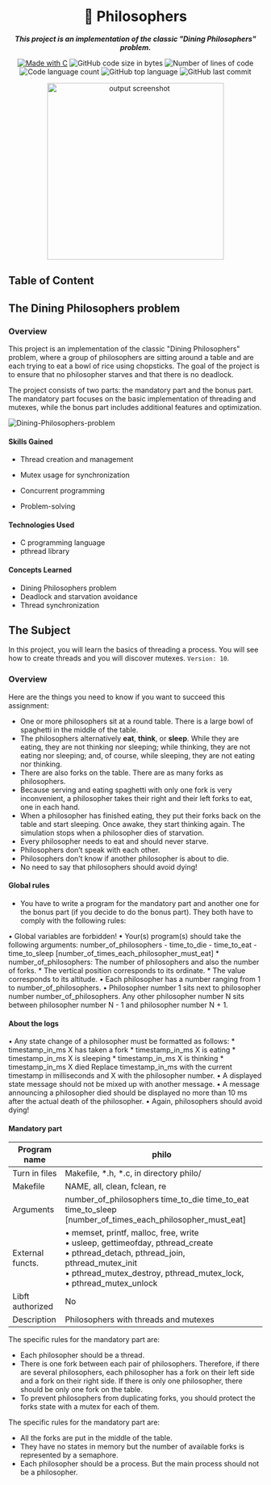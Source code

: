 <h1 align="center">
	📖 Philosophers
</h1>

<p align="center">
	<b><i>This project is an implementation of the classic "Dining Philosophers" problem.</i></b><br>
</p>

<p align="center">
    <a href="https://www.cprogramming.com/"><img alt="Made with C" src="https://img.shields.io/badge/Made%20with-C-1f425f.svg"/></a>
    <img alt="GitHub code size in bytes" src="https://img.shields.io/github/languages/code-size/bylkuss/philosophers?color=lightblue" />
    <img alt="Number of lines of code" src="https://img.shields.io/tokei/lines/github/bylkuss/philosophers?color=critical" />
    <img alt="Code language count" src="https://img.shields.io/github/languages/count/bylkuss/philosophers?color=yellow" />
    <img alt="GitHub top language" src="https://img.shields.io/github/languages/top/bylkuss/philosophers?color=blue" />
    <img alt="GitHub last commit" src="https://img.shields.io/github/last-commit/bylkuss/philosophers?color=green" />
</p>
<div align="center">
<img width="350" alt="output screenshot" src="https://user-images.githubusercontent.com/70220629/228586613-b8051dcd-9f2d-4267-a2ad-684dfd1b0e8d.png">
</div>

## Table of Content

## The Dining Philosophers problem
### Overview

This project is an implementation of the classic "Dining Philosophers" problem, where a group of philosophers are sitting around a table and are each trying to eat a bowl of rice using chopsticks. The goal of the project is to ensure that no philosopher starves and that there is no deadlock.

The project consists of two parts: the mandatory part and the bonus part. The mandatory part focuses on the basic implementation of threading and mutexes, while the bonus part includes additional features and optimization.

![Dining-Philosophers-problem](philos_dining_prob.gif)

#### Skills Gained

- Thread creation and management
- Mutex usage for synchronization
- Concurrent programming

- Problem-solving

#### Technologies Used

- C programming language
- pthread library

#### Concepts Learned

- Dining Philosophers problem
- Deadlock and starvation avoidance
- Thread synchronization


## The Subject

In this project, you will learn the basics of threading a process.
You will see how to create threads and you will discover mutexes. `Version: 10`.<br>


### Overview

Here are the things you need to know if you want to succeed this assignment:
* One or more philosophers sit at a round table. There is a large bowl of spaghetti in the middle of the table.
* The philosophers alternatively __eat__, __think__, or __sleep__. While they are eating, they are not thinking nor sleeping; while thinking, they are not eating nor sleeping; and, of course, while sleeping, they are not eating nor thinking.
* There are also forks on the table. There are as many forks as philosophers.
* Because serving and eating spaghetti with only one fork is very inconvenient, a philosopher takes their right and their left forks to eat, one in each hand.
* When a philosopher has finished eating, they put their forks back on the table and start sleeping. Once awake, they start thinking again. The simulation stops when a philosopher dies of starvation.
* Every philosopher needs to eat and should never starve.
* Philosophers don’t speak with each other.
* Philosophers don’t know if another philosopher is about to die.
* No need to say that philosophers should avoid dying!


#### Global rules

* You have to write a program for the mandatory part and another one for the bonus part (if you decide to do the bonus part). They both have to comply with the following rules:

• Global variables are forbidden!
• Your(s) program(s) should take the following arguments: number_of_philosophers - time_to_die - time_to_eat - time_to_sleep   [number_of_times_each_philosopher_must_eat]
    * number_of_philosophers: The number of philosophers and also the number of forks.
    * The vertical position corresponds to its ordinate.
    * The value corresponds to its altitude.
• Each philosopher has a number ranging from 1 to number_of_philosophers.
• Philosopher number 1 sits next to philosopher number number_of_philosophers. Any other philosopher number N sits between philosopher number N - 1 and philosopher number N + 1.

#### About the logs

• Any state change of a philosopher must be formatted as follows:
    * timestamp_in_ms X has taken a fork
    * timestamp_in_ms X is eating
    * timestamp_in_ms X is sleeping
    * timestamp_in_ms X is thinking
    * timestamp_in_ms X died
Replace timestamp_in_ms with the current timestamp in milliseconds and X with the philosopher number.
• A displayed state message should not be mixed up with another message.
• A message announcing a philosopher died should be displayed no more than 10 ms after the actual death of the philosopher.
• Again, philosophers should avoid dying!

#### Mandatory part

Program name        | philo
---------------     | ----------------------------
Turn in files       |Makefile, *.h, *.c, in directory philo/
Makefile            | NAME, all, clean, fclean, re
Arguments           | number_of_philosophers time_to_die time_to_eat time_to_sleep [number_of_times_each_philosopher_must_eat]
External functs.    | • memset, printf, malloc, free, write <br> • usleep, gettimeofday, pthread_create <br> • pthread_detach, pthread_join, pthread_mutex_init <br> • pthread_mutex_destroy, pthread_mutex_lock, <br> • pthread_mutex_unlock
Libft authorized    | No
Description         | Philosophers with threads and mutexes

The specific rules for the mandatory part are:

* Each philosopher should be a thread.
* There is one fork between each pair of philosophers. Therefore, if there are several philosophers, each philosopher has a fork on their left side and a fork on their right side. If there is only one philosopher, there should be only one fork on the table.
* To prevent philosophers from duplicating forks, you should protect the forks state with a mutex for each of them.

The specific rules for the mandatory part are:

* All the forks are put in the middle of the table.
* They have no states in memory but the number of available forks is represented by a semaphore.
* Each philosopher should be a process. But the main process should not be a philosopher.
